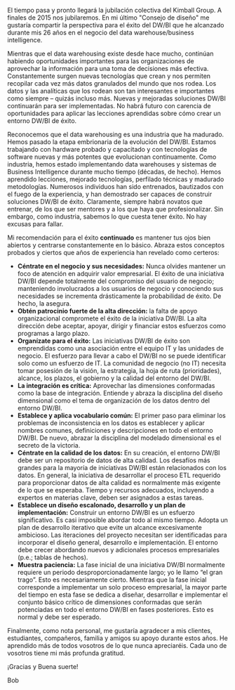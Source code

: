 ﻿---
UniqueId: JpjtNSvDiZ
Title: "Consejo de diseño #178: Conceptos probados y ciertos para el éxito del DW-BI"
Url: 2015/conceptos-probados-y-ciertos-datawarehouse-businessintelligence.html
Date: 2016-12-24T02:15:23.8712912+01:00
SecondaryDate: 2015-10-01T00:00:00.0000000
Description: "Mi recomendación para el éxito continuado es mantener tus ojos bien abiertos y centrarse constantemente en lo básico. Abraza estos conceptos probados y ciertos que años de experiencia han revelado como certeros."
Author: Bob Becker
Category: Fundamentos Business Intelligence
RelatedUrl: http://www.kimballgroup.com/2015/10/design-tip-178-tried-and-true-concepts-for-dw-bi-success/
IsDraft: true

---
El tiempo pasa y pronto llegará la jubilación colectiva del Kimball Group. A finales de 2015 nos jubilaremos. En mi último "Consejo de diseño" me gustaría compartir la perspectiva para el éxito del DW/BI que he alcanzado durante mis 26 años en el negocio del data warehouse/business intelligence.

Mientras que el data warehousing existe desde hace mucho, continúan habiendo oportunidades importantes para las organizaciones de aprovechar la información para una toma de decisiones más efectiva. Constantemente surgen nuevas tecnologías que crean y nos permiten recopilar cada vez más datos granulados del mundo que nos rodea. Los datos y las analíticas que los rodean son tan interesantes e importantes como siempre – quizás incluso más. Nuevas y mejoradas soluciones DW/BI continuarán para ser implementadas. No habrá futuro con carencia de oportunidades para aplicar las lecciones aprendidas sobre cómo crear un entorno DW/BI de éxito.

Reconocemos que el data warehousing es una industria que ha madurado. Hemos pasado la etapa embrionaria de la evolución del DW/BI. Estamos trabajando con hardware probado y capacitado y con tecnologías de software nuevas y más potentes que evolucionan continuamente. Como industria, hemos estado implementando data warehouses y sistemas de Business Intelligence durante mucho tiempo (décadas, de hecho). Hemos aprendido lecciones, mejorado tecnologías, perfilado técnicas y madurado metodologías. Numerosos individuos han sido entrenados, bautizados con el fuego de la experiencia, y han demostrado ser capaces de construir soluciones DW/BI de éxito. Claramente, siempre habrá novatos que entrenar, de los que ser mentores y a los que haya que profesionalizar. Sin embargo, como industria, sabemos lo que cuesta tener éxito. No hay excusas para fallar.

Mi recomendación para el éxito **continuado** es mantener tus ojos bien abiertos y centrarse constantemente en lo básico. Abraza estos conceptos probados y ciertos que años de experiencia han revelado como certeros:

- **Céntrate en el negocio y sus necesidades:** Nunca olvides mantener un foco  de atención en adquirir valor empresarial. El éxito de una iniciativa DW/BI depende totalmente del compromiso del usuario de negocio; manteniendo involucrados a los usuarios de negocio y conociendo sus necesidades se incrementa drásticamente la probabilidad de éxito. De hecho, la asegura.
- **Obtén patrocinio fuerte de la alta dirección:** la falta de apoyo organizacional compromete el éxito de la iniciativa DW/BI. La alta dirección debe aceptar, apoyar, dirigir y financiar estos esfuerzos como programas a largo plazo.
- **Organízate para el éxito:** Las iniciativas DW/BI de éxito son emprendidas como una asociación entre el equipo IT y las unidades de negocio. El esfuerzo para llevar a cabo el DW/BI no se puede identificar solo como un esfuerzo de IT. La comunidad de negocio (no IT) necesita tomar posesión de la visión, la estrategia, la hoja de ruta (prioridades), alcance, los plazos, el gobierno y la calidad del entorno del DW/BI.
- **La integración es crítica:** Aprovechar las dimensiones conformadas como la base de integración. Entiende y abraza la disciplina del diseño dimensional como el tema de organización de los datos dentro del entorno DW/BI.
- **Establece y aplica vocabulario común:** El primer paso para eliminar los problemas de  inconsistencia en los datos es establecer y aplicar nombres comunes, definiciones y descripciones en todo el entorno DW/BI. De nuevo, abrazar la disciplina del modelado dimensional es el secreto de la victoria.
- **Céntrate en la calidad de los datos:** En su creación, el entorno DW/BI debe ser un repositorio de datos de alta calidad. Los desafíos más grandes para la mayoría de iniciativas DW/BI están relacionados con los datos. En general, la iniciativa de desarrollar el proceso ETL requerido para proporcionar datos de alta calidad es normalmente más exigente de lo que se esperaba. Tiempo y recursos adecuados, incluyendo a expertos en materias clave, deben ser asignados a estas tareas.
- **Establece un diseño escalonado, desarrollo y un plan de implementación:** Construir un entorno DW/BI es un esfuerzo significativo. Es casi imposible abordar todo al mismo tiempo.  Adopta un plan de desarrollo iterativo que evite  un alcance excesivamente ambicioso. Las iteraciones del proyecto necesitan ser identificadas para incorporar el diseño general, desarrollo e implementación. El entorno debe crecer abordando nuevos y adicionales procesos empresariales (p.e.; tablas de hechos).
- **Muestra paciencia:** La fase inicial de una iniciativa DW/BI normalmente requiere un periodo desproporcionadamente largo; yo le llamo “el gran trago”. Esto es necesariamente cierto. Mientras que la fase inicial corresponde a implementar un solo proceso empresarial, la mayor parte del tiempo en esta fase se dedica a diseñar, desarrollar e implementar el conjunto básico crítico de dimensiones conformadas que serán potenciadas en todo el entorno DW/BI en fases posteriores. Esto es normal y debe ser esperado.

Finalmente, como nota personal, me gustaría agradecer a mis clientes, estudiantes, compañeros, familia y amigos su apoyo durante estos años. He aprendido más de todos vosotros de lo que nunca apreciaréis. Cada uno de vosotros tiene mi más profunda gratitud.

¡Gracias y Buena suerte!

Bob
